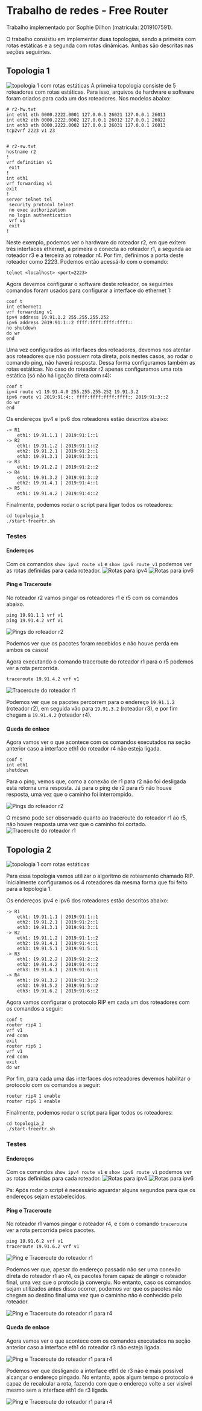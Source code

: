 # Trabalho de redes - Free Router
Trabalho implementado por Sophie Dilhon (matricula: 2019107591).

O trabalho consistiu em implementar duas topologias, sendo a primeira com rotas estáticas e a segunda com rotas dinâmicas. Ambas são descritas nas seções seguintes.

## Topologia 1
![topologia 1 com rotas estáticas](./assets/topologia1.png)
A primeira topologia consiste de 5 roteadores com rotas estáticas. Para isso, arquivos de hardware e software foram criados para cada um dos roteadores. Nos modelos abaixo:

```
# r2-hw.txt
int eth1 eth 0000.2222.0001 127.0.0.1 26021 127.0.0.1 26011
int eth2 eth 0000.2222.0002 127.0.0.1 26012 127.0.0.1 26022
int eth3 eth 0000.2222.0002 127.0.0.1 26031 127.0.0.1 26013
tcp2vrf 2223 v1 23


# r2-sw.txt
hostname r2
!
vrf definition v1
 exit
!
int eth1
vrf forwarding v1
exit
!
server telnet tel
 security protocol telnet
 no exec authorization
 no login authentication
 vrf v1
 exit
!

```

Neste exemplo, podemos ver o hardware do roteador r2, em que exitem três interfaces ethernet, a primeira o conecta ao roteador r1, a segunda ao roteador r3 e a terceira ao roteador r4. Por fim, definimos a porta deste roteador como 2223.
Podemos então acessá-lo com o comando:
```
telnet <localhost> <port=2223>
```
Agora devemos configurar o software deste roteador, os seguintes comandos foram usados para configurar a interface do ethernet 1:
```
conf t
int ethernet1 
vrf forwarding v1
ipv4 address 19.91.1.2 255.255.255.252
ipv6 address 2019:91:1::2 ffff:ffff:ffff:ffff::
no shutdown
do wr
end
```
Uma vez configurados as interfaces dos roteadores, devemos nos atentar aos roteadores que não possuem rota direta, pois nestes casos, ao rodar o comando ping, não haverá resposta. Dessa forma configuramos também as rotas estáticas. No caso do roteador r2 apenas configuramos uma rota estática (só não há ligação direta com r4):
```
conf t
ipv4 route v1 19.91.4.0 255.255.255.252 19.91.3.2 
ipv6 route v1 2019:91:4:: ffff:ffff:ffff:ffff:: 2019:91:3::2
do wr
end
```
Os endereços ipv4 e ipv6 dos roteadores estão descritos abaixo:
```
-> R1
    eth1: 19.91.1.1 | 2019:91:1::1
-> R2
    eth1: 19.91.1.2 | 2019:91:1::2
    eth2: 19.91.2.1 | 2019:91:2::1
    eth3: 19.91.3.1 | 2019:91:3::1
-> R3
    eth1: 19.91.2.2 | 2019:91:2::2
-> R4
    eth1: 19.91.3.2 | 2019:91:3::2
    eth2: 19.91.4.1 | 2019:91:4::1
-> R5
    eth1: 19.91.4.2 | 2019:91:4::2
```

Finalmente, podemos rodar o script para ligar todos os roteadores:
```
cd topologia_1
./start-freertr.sh
```

### Testes
#### Endereços
Com os comandos `show ipv4 route v1` e `show ipv6 route v1` podemos ver as rotas definidas para cada roteador.
![Rotas para ipv4](assets/topologia1_route_ipv4.png)
![Rotas para ipv6](assets/topologia1_route_ipv6.png)

#### Ping e Traceroute
No roteador r2 vamos pingar os roteadores r1 e r5 com os comandos abaixo.

```
ping 19.91.1.1 vrf v1
ping 19.91.4.2 vrf v1
```
![Pings do roteador r2](assets/topologia1_ping.png)

Podemos ver que os pacotes foram recebidos e não houve perda em ambos os casos!

Agora executando o comando traceroute do roteador r1 para o r5 podemos ver a rota percorrida.
```
traceroute 19.91.4.2 vrf v1
```
![Traceroute do roteador r1](assets/topologia1_traceroute.png)

Podemos ver que os pacotes percorrem para o endereço `19.91.1.2` (roteador r2), em seguida vão para `19.91.3.2` (roteador r3), e por fim chegam a `19.91.4.2` (roteador r4).

#### Queda de enlace
Agora vamos ver o que acontece com os comandos executados na seção anterior caso a interface eth1 do roteador r4 não esteja ligada.

```
conf t
int eth1
shutdown
```

Para o ping, vemos que, como a conexão de r1 para r2 não foi desligada esta retorna uma resposta. Já para o ping de r2 para r5 não houve resposta, uma vez que o caminho foi interrompido.

![Pings do roteador r2](assets/topologia1_queda_ping.png)

O mesmo pode ser observado quanto ao traceroute do roteador r1 ao r5, não houve resposta uma vez que o caminho foi cortado.
![Traceroute do roteador r1](assets/topologia1_queda_traceroute.png)


## Topologia 2
![topologia 1 com rotas estáticas](./assets/topologia2.png)

Para essa topologia vamos utilizar o algoritmo de roteamento chamado RIP. Inicialmente configuramos os 4 roteadores da mesma forma que foi feito para a topologia 1.

Os endereços ipv4 e ipv6 dos roteadores estão descritos abaixo:
```
-> R1
    eth1: 19.91.1.1 | 2019:91:1::1
    eth2: 19.91.2.1 | 2019:91:2::1
    eth3: 19.91.3.1 | 2019:91:3::1
-> R2
    eth1: 19.91.1.2 | 2019:91:1::2
    eth2: 19.91.4.1 | 2019:91:4::1
    eth3: 19.91.5.1 | 2019:91:5::1
-> R3
    eth1: 19.91.2.2 | 2019:91:2::2
    eth2: 19.91.4.2 | 2019:91:4::2
    eth3: 19.91.6.1 | 2019:91:6::1
-> R4
    eth1: 19.91.3.2 | 2019:91:3::2
    eth2: 19.91.5.2 | 2019:91:5::2
    eth3: 19.91.6.2 | 2019:91:6::2

```

Agora vamos configurar o protocolo RIP em cada um dos roteadores com os comandos a seguir:
```
conf t
router rip4 1
vrf v1 
red conn
exit
router rip6 1
vrf v1
red conn
exit
do wr
```
Por fim, para cada uma das interfaces dos roteadores devemos habilitar o protocolo com os comandos a seguir:
```
router rip4 1 enable
router rip6 1 enable
```

Finalmente, podemos rodar o script para ligar todos os roteadores:
```
cd topologia_2
./start-freertr.sh
```

### Testes
#### Endereços
Com os comandos `show ipv4 route v1` e `show ipv6 route v1` podemos ver as rotas definidas para cada roteador.
![Rotas para ipv4](assets/topologia2_route_ipv4.png)
![Rotas para ipv6](assets/topologia2_route_ipv6.png)

Ps: Após rodar o script é necessário aguardar alguns segundos para que os endereços sejam estabelecidos.

#### Ping e Traceroute
No roteador r1 vamos pingar o roteador r4, e com o comando `traceroute` ver a rota percorrida pelos pacotes.

```
ping 19.91.6.2 vrf v1
traceroute 19.91.6.2 vrf v1
```
![Ping e Traceroute do roteador r1](assets/topologia2_ping.png)

Podemos ver que, apesar do endereço passado não ser uma conexão direta do roteador r1 ao r4, os pacotes foram capaz de atingir o roteador final, uma vez que o protoclo já convergiu. No entanto, caso os comandos sejam utilizados antes disso ocorrer, podemos ver que os pacotes não chegam ao destino final uma vez que o caminho não é conhecido pelo roteador.

![Ping e Traceroute do roteador r1 para r4](assets/topologia2_queda_ping_pre.png)


#### Queda de enlace
Agora vamos ver o que acontece com os comandos executados na seção anterior caso a interface eth1 do roteador r3 não esteja ligada.

![Ping e Traceroute do roteador r1 para r4](assets/topologia2_queda_ping.png)

Podemos ver que desligando a interface eth1 de r3 não é mais possível alcançar o endereço pingado. No entanto, após algum tempo o protocolo é capaz de recalcular a rota, fazendo com que o endereço volte a ser visível mesmo sem a interface eth1 de r3 ligada.

![Ping e Traceroute do roteador r1 para r4](assets/topologia2_queda_ping_pos.png)
